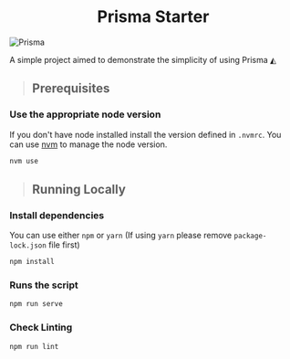 <div align="center">
  <h1>Prisma Starter</h1>
</div>

![Prisma](https://i.imgur.com/h6UIYTu.png)

A simple project aimed to demonstrate the simplicity of using Prisma ◭

> ## Prerequisites

### Use the appropriate node version

If you don't have node installed install the version defined in `.nvmrc`. You can use [nvm](https://github.com/nvm-sh/nvm) to manage the node version.

```bash
nvm use
```
> ## Running Locally

### Install dependencies

You can use either `npm` or `yarn` (If using `yarn` please remove ```package-lock.json``` file first)
```bash
npm install
```
### Runs the script

```bash
npm run serve
```

### Check Linting

```bash
npm run lint
```